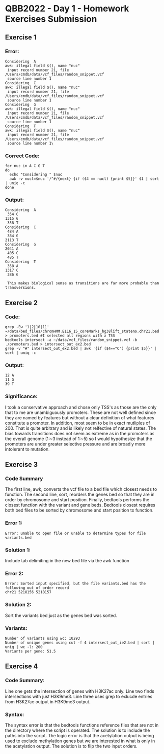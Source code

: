  # QBB2022 - Day 1 - Homework Exercises Submission
 
 ## Exercise 1
 ### Error:
 ```
 Considering  A
 awk: illegal field $(), name "nuc"
  input record number 21, file /Users/cmdb/data/vcf_files/random_snippet.vcf
  source line number 1
 Considering  C
 awk: illegal field $(), name "nuc"
  input record number 21, file /Users/cmdb/data/vcf_files/random_snippet.vcf
  source line number 1
 Considering  G
 awk: illegal field $(), name "nuc"
  input record number 21, file /Users/cmdb/data/vcf_files/random_snippet.vcf
  source line number 1
 Considering  T
 awk: illegal field $(), name "nuc"
  input record number 21, file /Users/cmdb/data/vcf_files/random_snippet.vcf
  source line number 1\
 ```
 ### Correct Code:
 ```
 for nuc in A C G T
 do
   echo "Considering " $nuc
   awk -v nucl=$nuc '/^#/{next} {if ($4 == nucl) {print $5}}' $1 | sort | uniq -c
 done
 ```
 ### Output:
 ```
 Considering  A
  354 C
 1315 G
  358 T
 Considering  C
  484 A
  384 G
 2113 T
 Considering  G
 2041 A
  405 C
  485 T
 Considering  T
  358 A
 1317 C
  386 G
  
  This makes biological sense as transitions are far more probable than transversions.
  ```
  ## Exercise 2
  ### Code:
  ```
  grep -Ew '1|2|10|11' ~/data/bed_files/chromHMM.E116_15_coreMarks_hg38lift_stateno.chr21.bed > promoters.bed #I selected all regions with a TSS
  bedtools intersect -a ~/data/vcf_files/random_snippet.vcf -b ./promoters.bed > intersect_out_ex2.bed
  grep -v "#" intersect_out_ex2.bed | awk '{if ($4=="C") {print $5}}' | sort | uniq -c
  ```
  ### Output:
  ```
  12 A
  11 G
  39 T
  ```
  ### Significance:
  I took a conservative approach and chose only TSS's as those are the only that to me are unambiguously promoters. These are not well defined since they are named by features but without a clear definition of what features constitute a promoter. In addition, most seem to be in exact mutliples of 200. That is quite arbitrary and is likely not relfective of natural states.
  The bias towards transitions does not seem as extreme as in the promoters as the overall genome (1:~3 instead of 1:~5) so I would hypothesize that the promoters are under greater selective pressure and are broadly more intolerant to mutation.
  
  ## Exercise 3
  ### Code Summary
  The first line, awk, converts the vcf file to a bed file which closest needs to function. The second line, sort, reorders the genes bed so that they are in order by chromosome and start position. Finally, bedtools performs the closest function with the variant and gene beds. Bedtools closest requires both bed files to be sorted by chromosome and start position to function.
  ### Error 1:
  ```
  Error: unable to open file or unable to determine types for file variants.bed
  ```
  ### Solution 1:
  Include tab delimiting in the new bed file via the awk function
  
  ### Error 2:
  ```
  Error: Sorted input specified, but the file variants.bed has the following out of order record
  chr21	5218156	5218157
  ```
  ### Solution 2:
  Sort the variants bed just as the genes bed was sorted.
  
  ### Variants:
  ```
  Number of variants using wc: 10293
  Number of unique genes using cut -f 4 intersect_out_ie2.bed | sort | uniq | wc -l: 200
  Variants per gene: 51.5
  ```
  
  ## Exercise 4
  ### Code Summary:
  Line one gets the intersection of genes with H3K27ac only. Line two finds intersections with just H3K9me3. Line three uses grep to exlucde entries from H3K27ac output in H3K9me3 output.
  
  ### Syntax:
  The syntax error is that the bedtools functions reference files that are not in the directory where the script is operated. The solution is to include the paths into the script. The logic error is that the acetylation output is being used to exclude methylation genes but we are interested in what is only in the acetylation output. The solution is to flip the two input orders. 
